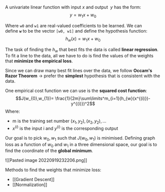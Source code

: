 
A univariate linear function with input $x$ and output  $y$ has the form:
$$y = w_1x + w_0$$

Where `w0` and `w1` are real-valued coefficients to be learned. We can define **`w`** to be the vector `[w0, w1]` and define the hypothesis function:
$$h_w(x) = w_1x + w_0$$

The task of finding the $h_w$ that best fits the data is called **linear regression**. To fit a line to the data, all we have to do is find the values of the weights that **minimize the empirical loss**.

Since we can draw many best fit lines over the data, we follow **Occam's Razor Theorem** → prefer the **simplest** hypothesis that is consistent with the data.

One empirical cost function we can use is the **squared cost function**:
$$J(w_{0},w_{1})= \frac{1}{2m}\sum\limits^m_{i=1}(h_{w}(x^{(i)})-y^{(i)})^2$$
Where:
- m is the training set number $(x_1, y_2), (x_2, y_2), \text{...}$
- $x^{(i)}$ is the input i and $y^{(i)}$ is the corresponding output

Our goal is to pick $w_{0}, w_{1}$ such that $J(w_{0},w_{1})$ is minimised. Defining graph loss as a function of $w_0$ and $w_1$ in a three dimensional space, our goal is to find the coordinate of the **global minimum**.

![[Pasted image 20220919232206.png]]

Methods to find the weights that minimize loss:
- [[Gradient Descent]]
- [[Normalization]]